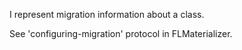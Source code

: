 I represent migration information about a class.See 'configuring-migration' protocol in FLMaterializer.